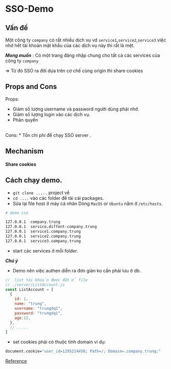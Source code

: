 # SSO-Demo

## Vấn đề
Một công ty ```company``` có rất nhiều dịch vụ vd ```service1```,```service2```,```service3``` 
việc nhớ hết tài khoản mật khẩu của  các dịch vụ này thì rất là mệt. <br/>

___Mong muốn___ : Có một trang đăng nhập chung cho tất cả các services của công ty ```company``` <br/>

=> Từ đó SSO ra đời dựa trên cơ chế cùng origin thì share cookies <br/>

## Props and Cons
Props:
* Giảm số lượng username và password người dùng phải nhớ.
* Giảm số lượng login vào các dịch vụ.
* Phân quyền 

<br/>
Cons: 
* Tốn chi phi để chạy SSO server .

## Mechanism
#### Share cookies 




## Cách chạy demo.
* ```git clone .....``` project về
* ```cd ....``` vào các folder để tải cái packages.
* Sửa lại file host ở máy cá nhân
Dòng ```MacOS``` or ```Ubuntu``` nằm ở ``` /etc/hosts ```. <br/>

```bash
# demo sso

127.0.0.1  company.trung
127.0.0.1  service.diffent-company.trung
127.0.0.1  service1.company.trung
127.0.0.1  service2.company.trung
127.0.0.1  service3.company.trung

```
* start các services ở mỗi folder.

***Chú ý***
- Demo nên việc authen diễn ra đơn giản ko cần phải lưu ở db. <br>
```js 
//  list tài khoản được đặt ở file 
// ./server/ListAccount.js
const ListAccount = [
  {
    id: 1,
    name: "trung",
    username: "trungdq1",
    password: "trungdq1",
    age:12,
  },
  // .....
]
```
- set cookies phải có thuộc tính domain ví dụ: 
```bash
document.cookie="user_id=1295214458; Path=/; Domain=.company.trung;"
```




[Reference]("https://codeburst.io/building-a-simple-single-sign-on-sso-server-and-solution-from-scratch-in-node-js-ea6ee5fdf340")
